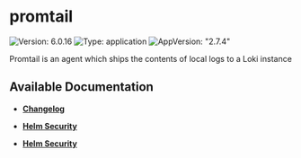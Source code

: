 # promtail

![Version: 6.0.16](https://img.shields.io/badge/Version-6.0.16-informational?style=flat-square) ![Type: application](https://img.shields.io/badge/Type-application-informational?style=flat-square) ![AppVersion: "2.7.4"](https://img.shields.io/badge/AppVersion-"2.7.4"-informational?style=flat-square)

Promtail is an agent which ships the contents of local logs to a Loki instance

## Available Documentation

- [**Changelog**](CHANGELOG)

- [**Helm Security**](container-security)

- [**Helm Security**](helm-security)

